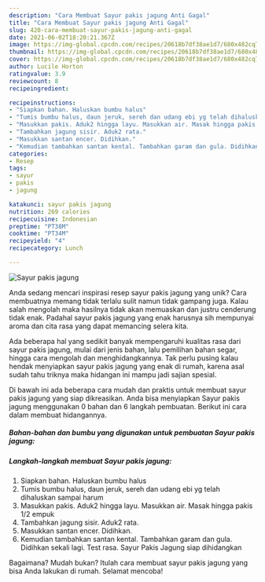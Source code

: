 ```yaml
---
description: "Cara Membuat Sayur pakis jagung Anti Gagal"
title: "Cara Membuat Sayur pakis jagung Anti Gagal"
slug: 420-cara-membuat-sayur-pakis-jagung-anti-gagal
date: 2021-06-02T18:20:21.367Z
image: https://img-global.cpcdn.com/recipes/20618b7df38ae1d7/680x482cq70/sayur-pakis-jagung-foto-resep-utama.jpg
thumbnail: https://img-global.cpcdn.com/recipes/20618b7df38ae1d7/680x482cq70/sayur-pakis-jagung-foto-resep-utama.jpg
cover: https://img-global.cpcdn.com/recipes/20618b7df38ae1d7/680x482cq70/sayur-pakis-jagung-foto-resep-utama.jpg
author: Lucile Horton
ratingvalue: 3.9
reviewcount: 8
recipeingredient:

recipeinstructions:
- "Siapkan bahan. Haluskan bumbu halus"
- "Tumis bumbu halus, daun jeruk, sereh dan udang ebi yg telah dihaluskan sampai harum"
- "Masukkan pakis. Aduk2 hingga layu. Masukkan air. Masak hingga pakis 1/2 empuk"
- "Tambahkan jagung sisir. Aduk2 rata."
- "Masukkan santan encer. Didihkan."
- "Kemudian tambahkan santan kental. Tambahkan garam dan gula. Didihkan sekali lagi. Test rasa. Sayur Pakis Jagung siap dihidangkan"
categories:
- Resep
tags:
- sayur
- pakis
- jagung

katakunci: sayur pakis jagung 
nutrition: 269 calories
recipecuisine: Indonesian
preptime: "PT38M"
cooktime: "PT34M"
recipeyield: "4"
recipecategory: Lunch

---
```



![Sayur pakis jagung](https://img-global.cpcdn.com/recipes/20618b7df38ae1d7/680x482cq70/sayur-pakis-jagung-foto-resep-utama.jpg)

Anda sedang mencari inspirasi resep sayur pakis jagung yang unik? Cara membuatnya memang tidak terlalu sulit namun tidak gampang juga. Kalau salah mengolah maka hasilnya tidak akan memuaskan dan justru cenderung tidak enak. Padahal sayur pakis jagung yang enak harusnya sih mempunyai aroma dan cita rasa yang dapat memancing selera kita.

Ada beberapa hal yang sedikit banyak mempengaruhi kualitas rasa dari sayur pakis jagung, mulai dari jenis bahan, lalu pemilihan bahan segar, hingga cara mengolah dan menghidangkannya. Tak perlu pusing kalau hendak menyiapkan sayur pakis jagung yang enak di rumah, karena asal sudah tahu triknya maka hidangan ini mampu jadi sajian spesial.




Di bawah ini ada beberapa cara mudah dan praktis untuk membuat sayur pakis jagung yang siap dikreasikan. Anda bisa menyiapkan Sayur pakis jagung menggunakan 0 bahan dan 6 langkah pembuatan. Berikut ini cara dalam membuat hidangannya.

<!--inarticleads1-->

##### Bahan-bahan dan bumbu yang digunakan untuk pembuatan Sayur pakis jagung:





<!--inarticleads2-->

##### Langkah-langkah membuat Sayur pakis jagung:

1. Siapkan bahan. Haluskan bumbu halus
1. Tumis bumbu halus, daun jeruk, sereh dan udang ebi yg telah dihaluskan sampai harum
1. Masukkan pakis. Aduk2 hingga layu. Masukkan air. Masak hingga pakis 1/2 empuk
1. Tambahkan jagung sisir. Aduk2 rata.
1. Masukkan santan encer. Didihkan.
1. Kemudian tambahkan santan kental. Tambahkan garam dan gula. Didihkan sekali lagi. Test rasa. Sayur Pakis Jagung siap dihidangkan




Bagaimana? Mudah bukan? Itulah cara membuat sayur pakis jagung yang bisa Anda lakukan di rumah. Selamat mencoba!

